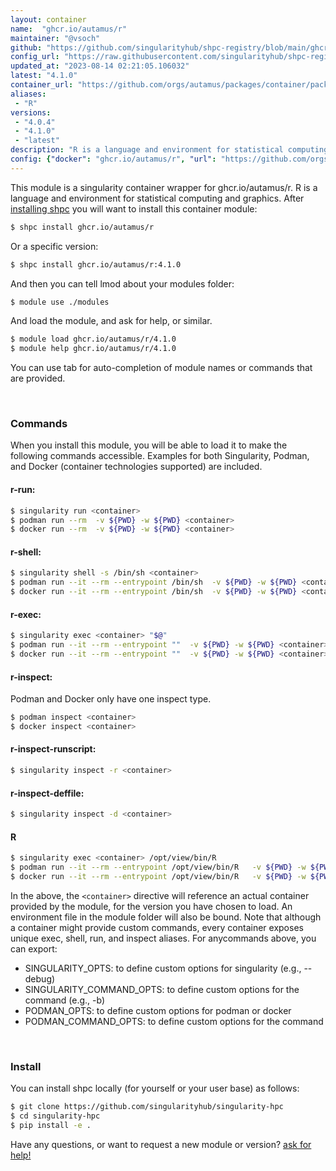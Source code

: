 ```yaml
---
layout: container
name:  "ghcr.io/autamus/r"
maintainer: "@vsoch"
github: "https://github.com/singularityhub/shpc-registry/blob/main/ghcr.io/autamus/r/container.yaml"
config_url: "https://raw.githubusercontent.com/singularityhub/shpc-registry/main/ghcr.io/autamus/r/container.yaml"
updated_at: "2023-08-14 02:21:05.106032"
latest: "4.1.0"
container_url: "https://github.com/orgs/autamus/packages/container/package/r"
aliases:
 - "R"
versions:
 - "4.0.4"
 - "4.1.0"
 - "latest"
description: "R is a language and environment for statistical computing and graphics."
config: {"docker": "ghcr.io/autamus/r", "url": "https://github.com/orgs/autamus/packages/container/package/r", "maintainer": "@vsoch", "description": "R is a language and environment for statistical computing and graphics.", "latest": {"4.1.0": "sha256:68d20470a1c451c2d3ff5d5f388024db6f1294e5dbeb9712dd5000de7a0f6390"}, "tags": {"4.0.4": "sha256:047ce431f400d13df423898e62d78fc72e32c58236772eeaaf69ad2511dd528d", "4.1.0": "sha256:68d20470a1c451c2d3ff5d5f388024db6f1294e5dbeb9712dd5000de7a0f6390", "latest": "sha256:6f76327dcfd44529e4066bbf10cee6d2f4aa320dc3b3c8821bcb00ac2f8c495a"}, "aliases": {"R": "/opt/view/bin/R"}}
---
```


This module is a singularity container wrapper for ghcr.io/autamus/r.
R is a language and environment for statistical computing and graphics.
After [installing shpc](#install) you will want to install this container module:


```bash
$ shpc install ghcr.io/autamus/r
```

Or a specific version:

```bash
$ shpc install ghcr.io/autamus/r:4.1.0
```

And then you can tell lmod about your modules folder:

```bash
$ module use ./modules
```

And load the module, and ask for help, or similar.

```bash
$ module load ghcr.io/autamus/r/4.1.0
$ module help ghcr.io/autamus/r/4.1.0
```

You can use tab for auto-completion of module names or commands that are provided.

<br>

### Commands

When you install this module, you will be able to load it to make the following commands accessible.
Examples for both Singularity, Podman, and Docker (container technologies supported) are included.

#### r-run:

```bash
$ singularity run <container>
$ podman run --rm  -v ${PWD} -w ${PWD} <container>
$ docker run --rm  -v ${PWD} -w ${PWD} <container>
```

#### r-shell:

```bash
$ singularity shell -s /bin/sh <container>
$ podman run --it --rm --entrypoint /bin/sh  -v ${PWD} -w ${PWD} <container>
$ docker run --it --rm --entrypoint /bin/sh  -v ${PWD} -w ${PWD} <container>
```

#### r-exec:

```bash
$ singularity exec <container> "$@"
$ podman run --it --rm --entrypoint ""  -v ${PWD} -w ${PWD} <container> "$@"
$ docker run --it --rm --entrypoint ""  -v ${PWD} -w ${PWD} <container> "$@"
```

#### r-inspect:

Podman and Docker only have one inspect type.

```bash
$ podman inspect <container>
$ docker inspect <container>
```

#### r-inspect-runscript:

```bash
$ singularity inspect -r <container>
```

#### r-inspect-deffile:

```bash
$ singularity inspect -d <container>
```


#### R

```bash
$ singularity exec <container> /opt/view/bin/R
$ podman run --it --rm --entrypoint /opt/view/bin/R   -v ${PWD} -w ${PWD} <container> -c " $@"
$ docker run --it --rm --entrypoint /opt/view/bin/R   -v ${PWD} -w ${PWD} <container> -c " $@"
```



In the above, the `<container>` directive will reference an actual container provided
by the module, for the version you have chosen to load. An environment file in the
module folder will also be bound. Note that although a container
might provide custom commands, every container exposes unique exec, shell, run, and
inspect aliases. For anycommands above, you can export:

 - SINGULARITY_OPTS: to define custom options for singularity (e.g., --debug)
 - SINGULARITY_COMMAND_OPTS: to define custom options for the command (e.g., -b)
 - PODMAN_OPTS: to define custom options for podman or docker
 - PODMAN_COMMAND_OPTS: to define custom options for the command

<br>

### Install

You can install shpc locally (for yourself or your user base) as follows:

```bash
$ git clone https://github.com/singularityhub/singularity-hpc
$ cd singularity-hpc
$ pip install -e .
```

Have any questions, or want to request a new module or version? [ask for help!](https://github.com/singularityhub/singularity-hpc/issues)